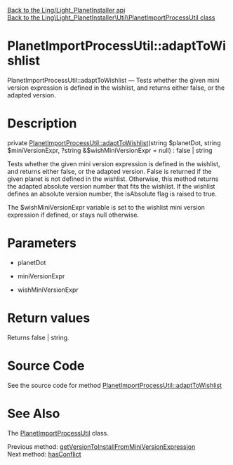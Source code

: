 [Back to the Ling/Light_PlanetInstaller api](https://github.com/lingtalfi/Light_PlanetInstaller/blob/master/doc/api/Ling/Light_PlanetInstaller.md)<br>
[Back to the Ling\Light_PlanetInstaller\Util\PlanetImportProcessUtil class](https://github.com/lingtalfi/Light_PlanetInstaller/blob/master/doc/api/Ling/Light_PlanetInstaller/Util/PlanetImportProcessUtil.md)


PlanetImportProcessUtil::adaptToWishlist
================



PlanetImportProcessUtil::adaptToWishlist — Tests whether the given mini version expression is defined in the wishlist, and returns either false, or the adapted version.




Description
================


private [PlanetImportProcessUtil::adaptToWishlist](https://github.com/lingtalfi/Light_PlanetInstaller/blob/master/doc/api/Ling/Light_PlanetInstaller/Util/PlanetImportProcessUtil/adaptToWishlist.md)(string $planetDot, string $miniVersionExpr, ?string &$wishMiniVersionExpr = null) : false | string




Tests whether the given mini version expression is defined in the wishlist, and returns either false, or the adapted version.
False is returned if the given planet is not defined in the wishlist.
Otherwise, this method returns the adapted absolute version number that fits the wishlist.
If the wishlist defines an absolute version number, the isAbsolute flag is raised to true.

The $wishMiniVersionExpr variable is set to the wishlist mini version expression if defined, or stays null otherwise.




Parameters
================


- planetDot

    

- miniVersionExpr

    

- wishMiniVersionExpr

    


Return values
================

Returns false | string.








Source Code
===========
See the source code for method [PlanetImportProcessUtil::adaptToWishlist](https://github.com/lingtalfi/Light_PlanetInstaller/blob/master/Util/PlanetImportProcessUtil.php#L973-L1053)


See Also
================

The [PlanetImportProcessUtil](https://github.com/lingtalfi/Light_PlanetInstaller/blob/master/doc/api/Ling/Light_PlanetInstaller/Util/PlanetImportProcessUtil.md) class.

Previous method: [getVersionToInstallFromMiniVersionExpression](https://github.com/lingtalfi/Light_PlanetInstaller/blob/master/doc/api/Ling/Light_PlanetInstaller/Util/PlanetImportProcessUtil/getVersionToInstallFromMiniVersionExpression.md)<br>Next method: [hasConflict](https://github.com/lingtalfi/Light_PlanetInstaller/blob/master/doc/api/Ling/Light_PlanetInstaller/Util/PlanetImportProcessUtil/hasConflict.md)<br>


